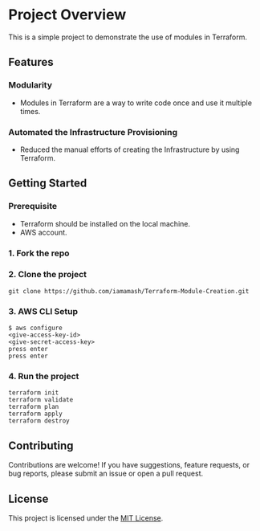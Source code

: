 # Project Overview
This is a simple project to demonstrate the use of modules in Terraform.

## Features
### Modularity
- Modules in Terraform are a way to write code once and use it multiple times. 

### Automated the Infrastructure Provisioning
- Reduced the manual efforts of creating the Infrastructure by using Terraform.

## Getting Started

### Prerequisite
- Terraform should be installed on the local machine.
- AWS account.

### 1. Fork the repo
### 2. Clone the project
`git clone https://github.com/iamamash/Terraform-Module-Creation.git`

### 3. AWS CLI Setup
```
$ aws configure
<give-access-key-id>
<give-secret-access-key>
press enter
press enter
```

### 4. Run the project
```
terraform init
terraform validate
terraform plan
terraform apply
terraform destroy
```

## Contributing
Contributions are welcome! If you have suggestions, feature requests, or bug reports, please submit an issue or open a pull request.

## License
This project is licensed under the [MIT License](LICENSE).
